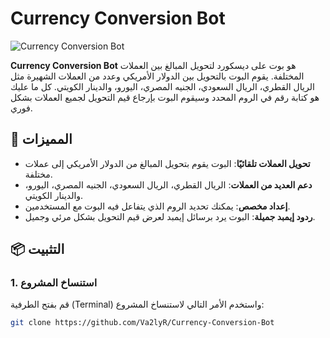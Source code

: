 # Currency Conversion Bot

![Currency Conversion Bot](https://media.discordapp.net/attachments/1311375698987978813/1311395419456147526/Screenshot_2024-11-27_200351.png?ex=6748b3a8&is=67476228&hm=1b555af503fc8a4a3a74f41755c1d5d965006f61cf93576b441e7d5161b74ee1&=)

**Currency Conversion Bot** هو بوت على ديسكورد لتحويل المبالغ بين العملات المختلفة. يقوم البوت بالتحويل بين الدولار الأمريكي وعدد من العملات الشهيرة مثل الريال القطري، الريال السعودي، الجنيه المصري، اليورو، والدينار الكويتي. كل ما عليك هو كتابة رقم في الروم المحدد وسيقوم البوت بإرجاع قيم التحويل لجميع العملات بشكل فوري.

## 🚀 **المميزات**

- **تحويل العملات تلقائيًا**: البوت يقوم بتحويل المبالغ من الدولار الأمريكي إلى عملات مختلفة.
- **دعم العديد من العملات**: الريال القطري، الريال السعودي، الجنيه المصري، اليورو، والدينار الكويتي.
- **إعداد مخصص**: يمكنك تحديد الروم الذي يتفاعل فيه البوت مع المستخدمين.
- **ردود إيمبد جميلة**: البوت يرد برسائل إيمبد لعرض قيم التحويل بشكل مرئي وجميل.

## 📦 **التثبيت**

### 1. **استنساخ المشروع**
قم بفتح الطرفية (Terminal) واستخدم الأمر التالي لاستنساخ المشروع:

```bash
git clone https://github.com/Va2lyR/Currency-Conversion-Bot 
